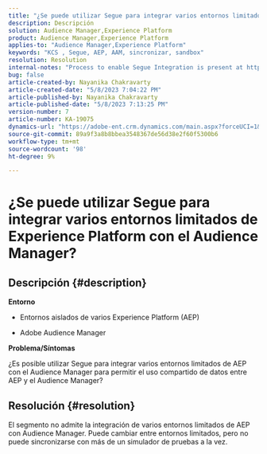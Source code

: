 ```yaml
---
title: "¿Se puede utilizar Segue para integrar varios entornos limitados de Experience Platform con el Audience Manager?"
description: Descripción
solution: Audience Manager,Experience Platform
product: Audience Manager,Experience Platform
applies-to: "Audience Manager,Experience Platform"
keywords: "KCS , Segue, AEP, AAM, sincronizar, sandbox"
resolution: Resolution
internal-notes: "Process to enable Segue Integration is present at https://wiki.corp.adobe.com/pages/viewpage.action?spaceKey=supportdelivery&title=AEP+Segments+not+Populating+in+AAM internal link."
bug: false
article-created-by: Nayanika Chakravarty
article-created-date: "5/8/2023 7:04:22 PM"
article-published-by: Nayanika Chakravarty
article-published-date: "5/8/2023 7:13:25 PM"
version-number: 7
article-number: KA-19075
dynamics-url: "https://adobe-ent.crm.dynamics.com/main.aspx?forceUCI=1&pagetype=entityrecord&etn=knowledgearticle&id=992fb121-d3ed-ed11-8849-6045bd006239"
source-git-commit: 89a9f3a8b8bbea3548367de56d38e2f60f5300b6
workflow-type: tm+mt
source-wordcount: '98'
ht-degree: 9%

---
```


# ¿Se puede utilizar Segue para integrar varios entornos limitados de Experience Platform con el Audience Manager?

## Descripción {#description}


<b>Entorno</b>

- Entornos aislados de varios Experience Platform (AEP)

- Adobe Audience Manager

<b>Problema/Síntomas</b>

¿Es posible utilizar Segue para integrar varios entornos limitados de AEP con el Audience Manager para permitir el uso compartido de datos entre AEP y el Audience Manager?


## Resolución {#resolution}


El segmento no admite la integración de varios entornos limitados de AEP con Audience Manager. Puede cambiar entre entornos limitados, pero no puede sincronizarse con más de un simulador de pruebas a la vez.


